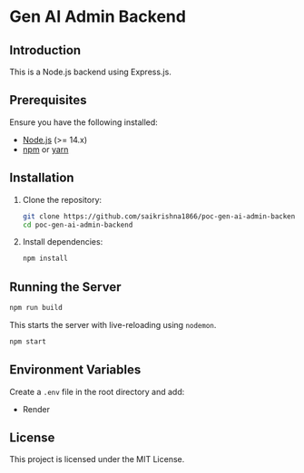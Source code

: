 # Gen AI Admin Backend

## Introduction
This is a Node.js backend using Express.js.

## Prerequisites
Ensure you have the following installed:
- [Node.js](https://nodejs.org/) (>= 14.x)
- [npm](https://www.npmjs.com/) or [yarn](https://yarnpkg.com/)

## Installation

1. Clone the repository:
   ```sh
   git clone https://github.com/saikrishna1866/poc-gen-ai-admin-backend.git
   cd poc-gen-ai-admin-backend
   ```

2. Install dependencies:
   ```sh
   npm install
   ```

## Running the Server


```sh
npm run build
```
This starts the server with live-reloading using `nodemon`.


```sh
npm start
```

## Environment Variables
Create a `.env` file in the root directory and add:

- Render

## License
This project is licensed under the MIT License.

